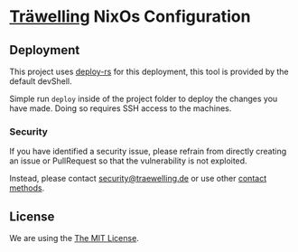 # [Träwelling](https://traewelling.de) NixOs Configuration

## Deployment

This project uses [deploy-rs](https://github.com/serokell/deploy-rs) for this
deployment, this tool is provided by the default devShell.

Simple run `deploy` inside of the project folder to deploy the changes you have
made. Doing so requires SSH access to the machines.

### Security

If you have identified a security issue, please refrain from directly creating an issue or PullRequest so that the
vulnerability is not exploited.

Instead, please contact security@traewelling.de or use other [contact methods](https://traewelling.de/security.txt).

## License

We are using the [The MIT License](/LICENSE).
